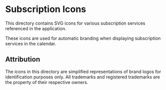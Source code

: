 # Subscription Icons

This directory contains SVG icons for various subscription services referenced in the application.

These icons are used for automatic branding when displaying subscription services in the calendar.

## Attribution

The icons in this directory are simplified representations of brand logos for identification purposes only.
All trademarks and registered trademarks are the property of their respective owners.
